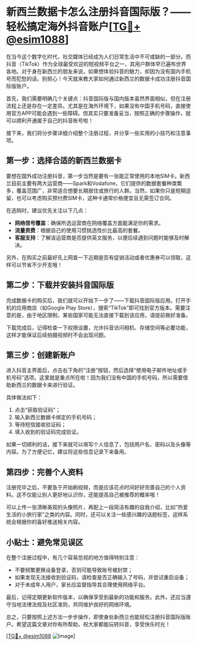 # 新西兰数据卡怎么注册抖音国际版？——轻松搞定海外抖音账户[[TG💪+ @esim1088](https://t.me/s/esim1088)]

在当今这个数字化时代，社交媒体已经成为人们日常生活中不可或缺的一部分。而抖音（TikTok）作为全球最受欢迎的短视频平台之一，其用户群体早已遍布世界各地。对于身在新西兰的朋友来说，如果想体验抖音的魅力，却因为没有国内手机号而犯愁的话，别担心！今天就来教大家如何通过新西兰的数据卡成功注册抖音国际版账户。

首先，我们需要明确几个关键点：抖音国际版与国内版本虽然界面相似，但在注册流程上还是存在一定差异。尤其是在海外环境下，如果没有中国手机号码，直接使用官方APP可能会遇到一些障碍。但其实只要准备妥当，按照正确的步骤操作，就可以顺利开通属于自己的抖音账号啦！

接下来，我们将分步骤详细介绍整个注册过程，并分享一些实用的小技巧和注意事项。

## 第一步：选择合适的新西兰数据卡

要想在国外成功注册抖音，第一步当然是要有一张能正常使用的本地SIM卡。新西兰目前主要有两大运营商——Spark和Vodafone，它们提供的数据套餐种类繁多，覆盖范围广，非常适合想要长期居住或旅行的人群。当然，如果你只是短期逗留，也可以考虑购买预付费SIM卡，这种卡通常价格便宜且无需签订合同。

在选购时，建议优先关注以下几点：
- **网络信号覆盖**：确保所选运营商在网络覆盖方面能满足你的需求。
- **流量资费**：根据自己的使用习惯挑选性价比最高的套餐。
- **客服支持**：了解该运营商是否提供英文服务，以便后续遇到问题时能够及时解决。

另外，在购买之前最好先上网查一下近期是否有促销活动或者优惠券可以领取，这样可以节省不少开支哦！

## 第二步：下载并安装抖音国际版

完成数据卡的购买后，我们就可以开始下一步了——下载抖音国际版应用。打开手机的应用商店（如Google Play Store），搜索“TikTok”即可找到官方版本。需要注意的是，由于地区限制，某些国家可能无法直接下载到该应用，请提前做好准备。

下载完成后，记得检查一下权限设置，允许抖音访问相机、存储空间等必要功能，这样才能保证后续拍摄视频时不会出现问题。

## 第三步：创建新账户

进入抖音主界面后，点击右下角的“注册”按钮，然后选择“使用电子邮件地址或手机号码”选项。这里就是重点所在啦！因为我们没有中国的手机号码，所以需要借助新西兰的数据卡来进行验证。

具体做法如下：
1. 点击“获取验证码”；
2. 输入新西兰数据卡绑定的手机号码；
3. 等待短信接收验证码；
4. 填入收到的验证码完成验证。

如果一切顺利的话，接下来就可以填写个人信息了，包括用户名、密码以及头像等内容。为了方便记忆，建议将这些信息记录下来备用。

## 第四步：完善个人资料

注册完毕之后，不要急于开始刷视频，而是应该花点时间好好完善自己的个人资料。这不仅能让别人更好地认识你，还能提高自己被推荐的概率哦！

可以上传一张清晰美观的头像照片，再配上一段简洁有趣的自我介绍，比如“热爱生活的小旅行家”之类的内容。同时，还可以关注一些感兴趣的话题标签，这样系统会根据你的喜好推送相关内容。

## 小贴士：避免常见误区

在整个注册过程中，有几个容易忽视的地方值得特别注意：
- 不要频繁更换设备登录，否则可能导致账号被封禁；
- 如果发现无法接收到验证码，请检查是否正确输入了号码，并尝试重启设备；
- 对于未成年人用户，家长应监督指导其合理使用网络平台。

最后，记得定期更新软件版本，以确保享受到最新的功能和服务。此外，还应当遵守当地法律法规及社区准则，共同维护良好的网络环境。

总之，只要按照上述方法一步步操作，即使身处新西兰也能轻松注册抖音国际版账户。希望这篇文章对你有所帮助，祝大家都能玩转抖音，享受快乐时光！

[[TG💪+ @esim1088](https://t.me/s/esim1088) ![Image](https://i.postimg.cc/4NQfJmqS/Snipaste-2025-05-13-00-14-12.png)]